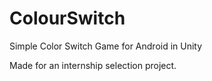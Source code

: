 # ColourSwitch
Simple Color Switch Game for Android in Unity

Made for an internship selection project.
